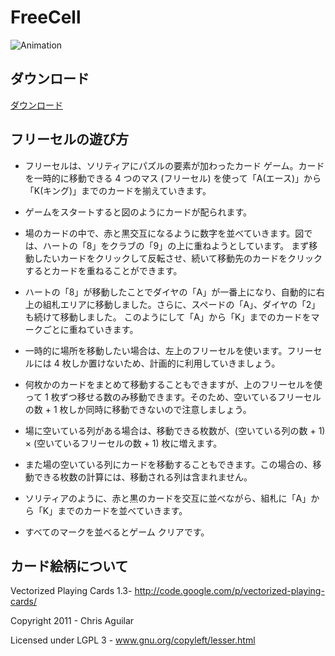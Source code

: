 # FreeCell

![Animation](https://user-images.githubusercontent.com/2605401/206856474-1a70f14e-7433-4658-8d61-0ce2bfb7790a.gif)


## ダウンロード
[ダウンロード](https://github.com/kenjinote/FreeCell/releases/latest/download/FreeCell.exe)

## フリーセルの遊び方

- フリーセルは、ソリティアにパズルの要素が加わったカード ゲーム。カードを一時的に移動できる 4 つのマス (フリーセル) を使って「A(エース)」から「K(キング)」までのカードを揃えていきます。

- ゲームをスタートすると図のようにカードが配られます。

- 場のカードの中で、赤と黒交互になるように数字を並べていきます。図では、ハートの「8」をクラブの「9」の上に重ねようとしています。
まず移動したいカードをクリックして反転させ、続いて移動先のカードをクリックするとカードを重ねることができます。

- ハートの「8」が移動したことでダイヤの「A」が一番上になり、自動的に右上の組札エリアに移動しました。さらに、スペードの「A」、ダイヤの「2」も続けて移動しました。
このようにして「A」から「K」までのカードをマークごとに重ねていきます。

- 一時的に場所を移動したい場合は、左上のフリーセルを使います。フリーセルには 4 枚しか置けないため、計画的に利用していきましょう。

- 何枚かのカードをまとめて移動することもできますが、上のフリーセルを使って 1 枚ずつ移せる数のみ移動できます。そのため、空いているフリーセルの数 + 1 枚しか同時に移動できないので注意しましょう。

- 場に空いている列がある場合は、移動できる枚数が、(空いている列の数 + 1) × (空いているフリーセルの数 + 1) 枚に増えます。

- また場の空いている列にカードを移動することもできます。この場合の、移動できる枚数の計算には、移動される列は含まれません。

- ソリティアのように、赤と黒のカードを交互に並べながら、組札に「A」から「K」までのカードを並べていきます。

- すべてのマークを並べるとゲーム クリアです。

## カード絵柄について

Vectorized Playing Cards 1.3- http://code.google.com/p/vectorized-playing-cards/

Copyright 2011 - Chris Aguilar

Licensed under LGPL 3 - www.gnu.org/copyleft/lesser.html
